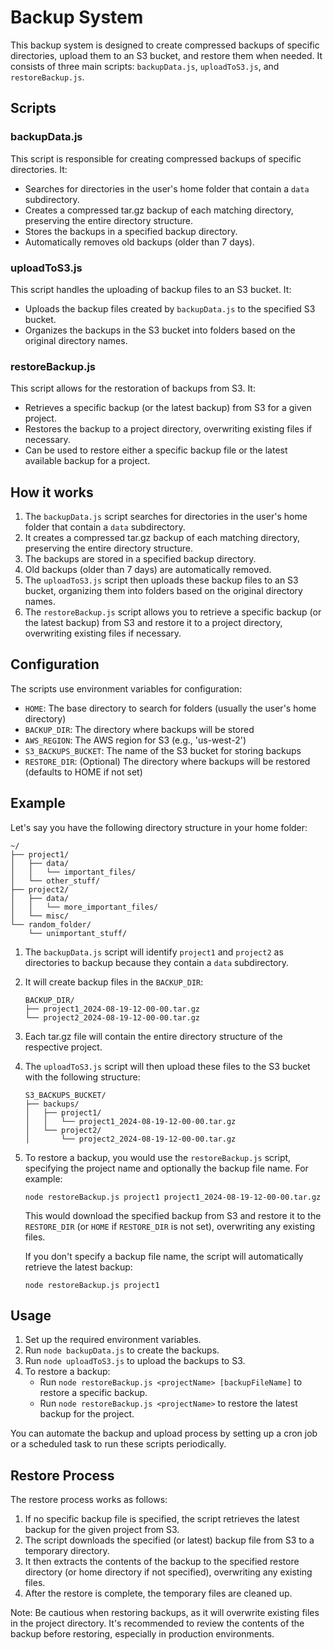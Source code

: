 # Backup System

This backup system is designed to create compressed backups of specific directories, upload them to an S3 bucket, and restore them when needed. It consists of three main scripts: `backupData.js`, `uploadToS3.js`, and `restoreBackup.js`.

## Scripts

### backupData.js

This script is responsible for creating compressed backups of specific directories. It:
- Searches for directories in the user's home folder that contain a `data` subdirectory.
- Creates a compressed tar.gz backup of each matching directory, preserving the entire directory structure.
- Stores the backups in a specified backup directory.
- Automatically removes old backups (older than 7 days).

### uploadToS3.js

This script handles the uploading of backup files to an S3 bucket. It:
- Uploads the backup files created by `backupData.js` to the specified S3 bucket.
- Organizes the backups in the S3 bucket into folders based on the original directory names.

### restoreBackup.js

This script allows for the restoration of backups from S3. It:
- Retrieves a specific backup (or the latest backup) from S3 for a given project.
- Restores the backup to a project directory, overwriting existing files if necessary.
- Can be used to restore either a specific backup file or the latest available backup for a project.

## How it works

1. The `backupData.js` script searches for directories in the user's home folder that contain a `data` subdirectory.
2. It creates a compressed tar.gz backup of each matching directory, preserving the entire directory structure.
3. The backups are stored in a specified backup directory.
4. Old backups (older than 7 days) are automatically removed.
5. The `uploadToS3.js` script then uploads these backup files to an S3 bucket, organizing them into folders based on the original directory names.
6. The `restoreBackup.js` script allows you to retrieve a specific backup (or the latest backup) from S3 and restore it to a project directory, overwriting existing files if necessary.

## Configuration

The scripts use environment variables for configuration:

- `HOME`: The base directory to search for folders (usually the user's home directory)
- `BACKUP_DIR`: The directory where backups will be stored
- `AWS_REGION`: The AWS region for S3 (e.g., 'us-west-2')
- `S3_BACKUPS_BUCKET`: The name of the S3 bucket for storing backups
- `RESTORE_DIR`: (Optional) The directory where backups will be restored (defaults to HOME if not set)

## Example

Let's say you have the following directory structure in your home folder:

```
~/
├── project1/
│   ├── data/
│   │   └── important_files/
│   └── other_stuff/
├── project2/
│   ├── data/
│   │   └── more_important_files/
│   └── misc/
└── random_folder/
    └── unimportant_stuff/
```

1. The `backupData.js` script will identify `project1` and `project2` as directories to backup because they contain a `data` subdirectory.

2. It will create backup files in the `BACKUP_DIR`:
   ```
   BACKUP_DIR/
   ├── project1_2024-08-19-12-00-00.tar.gz
   └── project2_2024-08-19-12-00-00.tar.gz
   ```

3. Each tar.gz file will contain the entire directory structure of the respective project.

4. The `uploadToS3.js` script will then upload these files to the S3 bucket with the following structure:
   ```
   S3_BACKUPS_BUCKET/
   ├── backups/
   │   ├── project1/
   │   │   └── project1_2024-08-19-12-00-00.tar.gz
   │   └── project2/
   │       └── project2_2024-08-19-12-00-00.tar.gz
   ```

5. To restore a backup, you would use the `restoreBackup.js` script, specifying the project name and optionally the backup file name. For example:
   ```
   node restoreBackup.js project1 project1_2024-08-19-12-00-00.tar.gz
   ```
   This would download the specified backup from S3 and restore it to the `RESTORE_DIR` (or `HOME` if `RESTORE_DIR` is not set), overwriting any existing files.

   If you don't specify a backup file name, the script will automatically retrieve the latest backup:
   ```
   node restoreBackup.js project1
   ```

## Usage

1. Set up the required environment variables.
2. Run `node backupData.js` to create the backups.
3. Run `node uploadToS3.js` to upload the backups to S3.
4. To restore a backup:
   - Run `node restoreBackup.js <projectName> [backupFileName]` to restore a specific backup.
   - Run `node restoreBackup.js <projectName>` to restore the latest backup for the project.

You can automate the backup and upload process by setting up a cron job or a scheduled task to run these scripts periodically.

## Restore Process

The restore process works as follows:

1. If no specific backup file is specified, the script retrieves the latest backup for the given project from S3.
2. The script downloads the specified (or latest) backup file from S3 to a temporary directory.
3. It then extracts the contents of the backup to the specified restore directory (or home directory if not specified), overwriting any existing files.
4. After the restore is complete, the temporary files are cleaned up.

Note: Be cautious when restoring backups, as it will overwrite existing files in the project directory. It's recommended to review the contents of the backup before restoring, especially in production environments.

